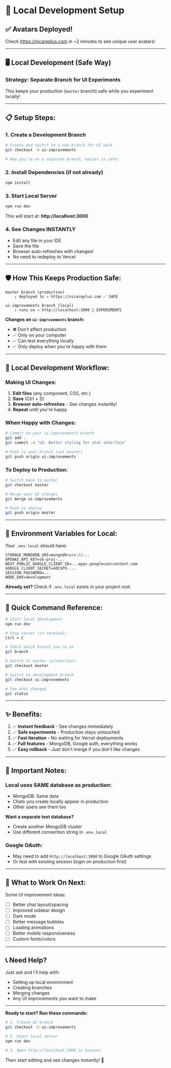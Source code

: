 # 🔧 Local Development Setup

## ✅ Avatars Deployed!

Check https://nicareplus.com in ~2 minutes to see unique user avatars!

---

## 🖥️ Local Development (Safe Way)

### **Strategy: Separate Branch for UI Experiments**

This keeps your production (`master` branch) safe while you experiment locally!

---

## 📋 **Setup Steps:**

### 1. **Create a Development Branch**
```bash
# Create and switch to a new branch for UI work
git checkout -b ui-improvements

# Now you're on a separate branch, master is safe!
```

### 2. **Install Dependencies (if not already)**
```bash
npm install
```

### 3. **Start Local Server**
```bash
npm run dev
```

This will start at: **http://localhost:3000**

### 4. **See Changes INSTANTLY**
- Edit any file in your IDE
- Save the file
- Browser auto-refreshes with changes!
- No need to redeploy to Vercel

---

## 🛡️ **How This Keeps Production Safe:**

```
master branch (production)
    ↓ deployed to → https://nicareplus.com ✅ SAFE
    
ui-improvements branch (local)
    ↓ runs on → http://localhost:3000 🔧 EXPERIMENTS
```

**Changes on `ui-improvements` branch:**
- ❌ Don't affect production
- ✅ Only on your computer
- ✅ Can test everything locally
- ✅ Only deploy when you're happy with them

---

## 🔄 **Local Development Workflow:**

### **Making UI Changes:**

1. **Edit files** (any component, CSS, etc.)
2. **Save** (Ctrl + S)
3. **Browser auto-refreshes** - See changes instantly!
4. **Repeat** until you're happy

### **When Happy with Changes:**

```bash
# Commit on your ui-improvements branch
git add .
git commit -m "UI: Better styling for chat interface"

# Push to your branch (not master)
git push origin ui-improvements
```

### **To Deploy to Production:**

```bash
# Switch back to master
git checkout master

# Merge your UI changes
git merge ui-improvements

# Push to deploy
git push origin master
```

---

## 🔑 **Environment Variables for Local:**

Your `.env.local` should have:

```env
STORAGE_MONGODB_URI=mongodb+srv://...
OPENAI_API_KEY=sk-proj-...
NEXT_PUBLIC_GOOGLE_CLIENT_ID=...apps.googleusercontent.com
GOOGLE_CLIENT_SECRET=GOCSPX-...
SESSION_PASSWORD=...
NODE_ENV=development
```

**Already set?** Check if `.env.local` exists in your project root.

---

## 🎯 **Quick Command Reference:**

```bash
# Start local development
npm run dev

# Stop server (in terminal)
Ctrl + C

# Check which branch you're on
git branch

# Switch to master (production)
git checkout master

# Switch to development branch
git checkout ui-improvements

# See what changed
git status
```

---

## ✨ **Benefits:**

1. ✅ **Instant feedback** - See changes immediately
2. ✅ **Safe experiments** - Production stays untouched
3. ✅ **Fast iteration** - No waiting for Vercel deployments
4. ✅ **Full features** - MongoDB, Google auth, everything works
5. ✅ **Easy rollback** - Just don't merge if you don't like changes

---

## 🚨 **Important Notes:**

### **Local uses SAME database as production:**
- MongoDB: Same data
- Chats you create locally appear in production
- Other users see them too

**Want a separate test database?**
- Create another MongoDB cluster
- Use different connection string in `.env.local`

### **Google OAuth:**
- May need to add `http://localhost:3000` to Google OAuth settings
- Or test with existing session (login on production first)

---

## 🎨 **What to Work On Next:**

Some UI improvement ideas:
- [ ] Better chat layout/spacing
- [ ] Improved sidebar design
- [ ] Dark mode
- [ ] Better message bubbles
- [ ] Loading animations
- [ ] Better mobile responsiveness
- [ ] Custom fonts/colors

---

## 📞 **Need Help?**

Just ask and I'll help with:
- Setting up local environment
- Creating branches
- Merging changes
- Any UI improvements you want to make

---

**Ready to start? Run these commands:**

```bash
# 1. Create UI branch
git checkout -b ui-improvements

# 2. Start local server
npm run dev

# 3. Open http://localhost:3000 in browser
```

Then start editing and see changes instantly! 🚀


